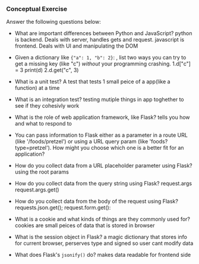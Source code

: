 ### Conceptual Exercise

Answer the following questions below:

- What are important differences between Python and JavaScript?
python is backend. Deals with server, handles gets and request.  javascript is frontend. Deals with UI and manipulating the DOM

- Given a dictionary like ``{"a": 1, "b": 2}``: , list two ways you
  can try to get a missing key (like "c") *without* your programming
  crashing.
1.d["c"] = 3
print(d)
2.d.get("c", 3)




- What is a unit test?
A test that tests 1 small peice of a app(like a function) at a time

- What is an integration test?
testing mutiple things in app toghether to see if they cohesivly work 

- What is the role of web application framework, like Flask?
tells you how and what to respond to

- You can pass information to Flask either as a parameter in a route URL
  (like '/foods/pretzel') or using a URL query param (like
  'foods?type=pretzel'). How might you choose which one is a better fit
  for an application?

- How do you collect data from a URL placeholder parameter using Flask?
using the root params

- How do you collect data from the query string using Flask?
request.args
request.args.get()

- How do you collect data from the body of the request using Flask?
requests.json.get();
request.form.get():

- What is a cookie and what kinds of things are they commonly used for?
cookies are small peices of data that is stored in browser

- What is the session object in Flask?
a magic dictionary that stores info for current browser, perserves type and signed so user cant modify data
- What does Flask's `jsonify()` do?
makes data readable for frontend side 